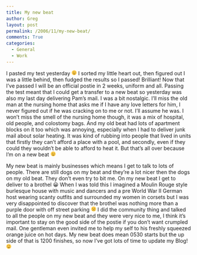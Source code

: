 ```yaml
---
title: My new beat
author: Greg
layout: post
permalink: /2006/11/my-new-beat/
comments: True
categories:
  - General
  - Work
---
```

I pasted my test yesterday <img src="/wp-content/smilies/simple-smile.png" alt=":)" class="wp-smiley" style="height: 1em; max-height: 1em;" /> I sorted my little heart out, then figured out I was a little behind, then fudged the results so I passed! Brilliant! Now that I’ve passed I will be an official postie in 2 weeks, uniform and all. Passing the test meant that I could get a transfer to a new beat so yesterday was also my last day delivering Pam’s mail. I was a bit nostalgic. I’ll miss the old man at the nursing home that asks me if I have any love letters for him, I never figured out if he was cracking on to me or not. I’ll assume he was. I won’t miss the smell of the nursing home though, it was a mix of hospital, old people, and colostomy bags. And my old beat had lots of apartment blocks on it too which was annoying, especially when I had to deliver junk mail about solar heating. It was kind of rubbing into people that lived in units that firstly they can’t afford a place with a pool, and secondly, even if they could they wouldn’t be able to afford to heat it. But that’s all over because I’m on a new beat <img src="/wp-content/smilies/simple-smile.png" alt=":)" class="wp-smiley" style="height: 1em; max-height: 1em;" />

My new beat is mainly businesses which means I get to talk to lots of people. There are still dogs on my beat and they’re a lot nicer then the dogs on my old beat. They don’t even try to bit me. On my new beat I get to deliver to a brothel 😀 When I was told this I imagined a Moulin Rouge style burlesque house with music and dancers and a pre World War II German host wearing scanty outfits and surrounded my women in corsets but I was very disappointed to discover that the brothel was nothing more than a purple door with off street parking <img src="/wp-content/smilies/frownie.png" alt=":(" class="wp-smiley" style="height: 1em; max-height: 1em;" /> I did the community thing and talked to all the people on my new beat and they were very nice to me, I think it’s important to stay on the good side of the postie if you don’t want crumpled mail. One gentleman even invited me to help my self to his freshly squeezed orange juice on hot days. My new beat does mean 0530 starts but the up side of that is 1200 finishes, so now I’ve got lots of time to update my Blog! <img src="/wp-content/smilies/simple-smile.png" alt=":)" class="wp-smiley" style="height: 1em; max-height: 1em;" />